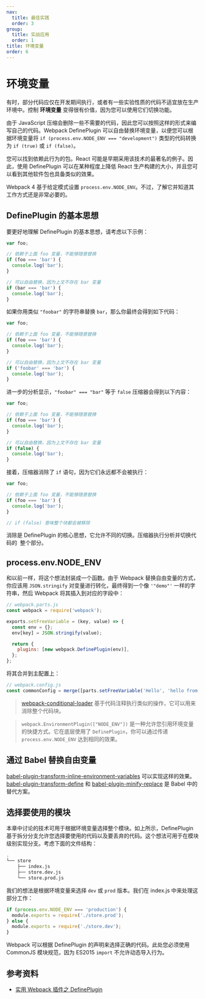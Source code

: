 ```yaml
---
nav:
  title: 最佳实践
  order: 3
group:
  title: 实战应用
  order: 1
title: 环境变量
order: 6
---
```


# 环境变量

有时，部分代码应仅在开发期间执行，或者有一些实验性质的代码不适宜放在生产环境中。控制 **环境变量** 变得很有价值，因为您可以使用它们切换功能。

由于 JavaScript 压缩会删除一些不需要的代码，因此您可以按照这样的形式来编写自己的代码。Webpack DefinePlugin 可以自由替换环境变量，以便您可以根据环境变量将 `if (process.env.NODE_ENV === "development")` 类型的代码转换为 `if (true)` 或 `if (false)`。

您可以找到依赖此行为的包。React 可能是早期采用该技术的最著名的例子。因此，使用 DefinePlugin 可以在某种程度上降低 React 生产构建的大小，并且您可以看到其他软件包也具备类似的效果。

Webpack 4 基于给定模式设置 `process.env.NODE_ENV`。不过，了解它并知道其工作方式还是非常必要的。

## DefinePlugin 的基本思想

要更好地理解 DefinePlugin 的基本思想，请考虑以下示例：

```js
var foo;

// 依赖于上面 foo 变量，不能够随意替换
if (foo === 'bar') {
  console.log('bar');
}

// 可以自由替换，因为上文不存在 bar 变量
if (bar === 'bar') {
  console.log('bar');
}
```

如果你用类似 `"foobar"` 的字符串替换 `bar`，那么你最终会得到如下代码：

```js
var foo;

// 依赖于上面 foo 变量，不能够随意替换
if (foo === 'bar') {
  console.log('bar');
}

// 可以自由替换，因为上文不存在 bar 变量
if ('foobar' === 'bar') {
  console.log('bar');
}
```

进一步的分析显示，`"foobar" === "bar"` 等于 `false` 压缩器会得到以下内容：

```js
var foo;

// 依赖于上面 foo 变量，不能够随意替换
if (foo === 'bar') {
  console.log('bar');
}

// 可以自由替换，因为上文不存在 bar 变量
if (false) {
  console.log('bar');
}
```

接着，压缩器消除了 `if` 语句，因为它们永远都不会被执行：

```js
var foo;

// 依赖于上面 foo 变量，不能够随意替换
if (foo === 'bar') {
  console.log('bar');
}

// if (false) 意味整个块都会被移除
```

消除是 DefinePlugin 的核心思想，它允许不同的切换。压缩器执行分析并切换代码的 ​​ 整个部分。

## process.env.NODE_ENV

和以前一样，将这个想法封装成一个函数。由于 Webpack 替换自由变量的方式，你应该用 `JSON.stringify` 对变量进行转化，最终得到一个像 `'"demo"'` 一样的字符串，然后 Webpack 将其插入到对应的字段中：

```js
// webpack.parts.js
const webpack = require('webpack');

exports.setFreeVariable = (key, value) => {
  const env = {};
  env[key] = JSON.stringify(value);

  return {
    plugins: [new webpack.DefinePlugin(env)],
  };
};
```

将其合并到主配置上：

```js
// webpack.config.js
const commonConfig = merge([parts.setFreeVariable('Hello', 'hello from config')]);
```

> [webpack-conditional-loader](https://www.npmjs.com/package/webpack-conditional-loader) 基于代码注释执行类似的操作，它可以用来消除整个代码块。

> `webpack.EnvironmentPlugin(["NODE_ENV"])` 是一种允许您引用环境变量的快捷方式。它在底层使用了 `DefinePlugin`，你可以通过传递 `process.env.NODE_ENV` 达到相同的效果。

## 通过 Babel 替换自由变量

[babel-plugin-transform-inline-environment-variables](https://www.npmjs.com/package/babel-plugin-transform-inline-environment-variables) 可以实现这样的效果。[babel-plugin-transform-define](https://www.npmjs.com/package/babel-plugin-transform-define) 和 [babel-plugin-minify-replace](https://www.npmjs.com/package/babel-plugin-minify-replace) 是 Babel 中的替代方案。

## 选择要使用的模块

本章中讨论的技术可用于根据环境变量选择整个模块。如上所示，DefinePlugin 基于拆分分支允许您选择要使用的代码以及要丢弃的代码。这个想法可用于在模块级别实现分支。考虑下面的文件结构：

```bash
.
└── store
    ├── index.js
    ├── store.dev.js
    └── store.prod.js
```

我们的想法是根据环境变量来选择 `dev` 或 `prod` 版本。我们在 index.js 中来处理这部分工作：

```js
if (process.env.NODE_ENV === 'production') {
  module.exports = require('./store.prod');
} else {
  module.exports = require('./store.dev');
}
```

Webpack 可以根据 DefinePlugin 的声明来选择正确的代码。此处您必须使用 CommonJS 模块规范，因为 ES2015 `import` 不允许动态导入行为。

## 参考资料

- [实用 Webpack 插件之 DefinePlugin](https://segmentfault.com/a/1190000017217915)
